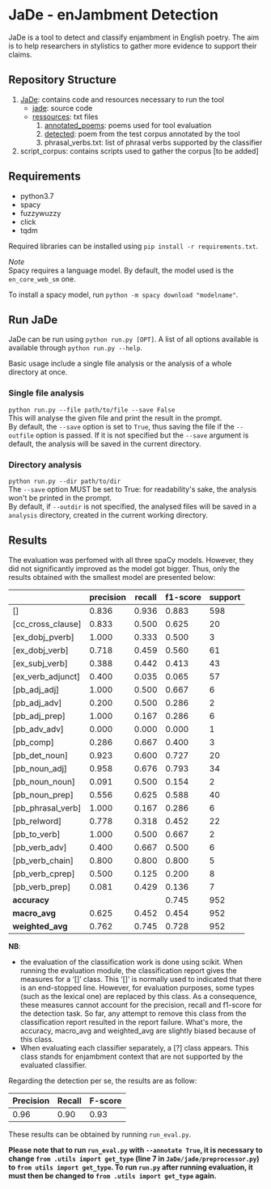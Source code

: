 # JaDe - enJambment Detection

JaDe is a tool to detect and classify enjambment in English poetry.
The aim is to help researchers in stylistics to gather more evidence to support
their claims.

## Repository Structure

1. [JaDe](https://github.com/MongetE/JaDe/tree/master/JaDe): contains code and
resources necessary to run the tool
    - [jade](https://github.com/MongetE/JaDe/tree/master/JaDe/jade): source code
    - [ressources](https://github.com/MongetE/JaDe/tree/master/JaDe/resources/): txt files
        1. [annotated_poems](https://github.com/MongetE/JaDe/tree/master/JaDe/resources/annotated_poems):
        poems used for tool evaluation
        2. [detected](https://github.com/MongetE/JaDe/tree/master/JaDe/resources/detected):
        poem from the test corpus annotated by the tool
        3. phrasal_verbs.txt: list of phrasal verbs supported by the classifier
2. script_corpus: contains scripts used to gather the corpus [to be added]

## Requirements

- python3.7
- spacy
- fuzzywuzzy
- click
- tqdm

Required libraries can be installed using `pip install -r requirements.txt`.

*Note*  
Spacy requires a language model. By default, the model used is  the
`en_core_web_sm` one.

To install a spacy model, run `python -m spacy download "modelname"`.

## Run JaDe

JaDe can be run using `python run.py [OPT]`. A list of all options available is
available through `python run.py --help`.

Basic usage include a single file analysis or the analysis of a whole directory
at once.  

### Single file analysis

`python run.py --file path/to/file --save False`  
This will analyse the given file and print the result in the prompt.  
By default, the `--save` option is set to `True`, thus saving the file if the
`--outfile` option is passed.
If it is not specified but the `--save` argument is default, the analysis will
be saved in the current directory.

### Directory analysis

`python run.py --dir path/to/dir`  
The `--save` option MUST be set to True: for readability's sake, the analysis
won't be printed in the prompt.  
By default, if `--outdir` is not specified, the analysed files will be saved in
a `analysis` directory, created in the current working directory.

## Results

The evaluation was perfomed with all three spaCy models. However, they did not
significantly improved as the model got bigger. Thus, only the results obtained
with the smallest model are presented below:

|                   | precision | recall | f1-score | support |
|-------------------|-----------|--------|----------|---------|
| []                | 0.836     | 0.936  | 0.883    | 598     |
| [cc_cross_clause] | 0.833     | 0.500  | 0.625    | 20      |
| [ex_dobj_pverb]   | 1.000     | 0.333  | 0.500    | 3       |
| [ex_dobj_verb]    | 0.718     | 0.459  | 0.560    | 61      |
| [ex_subj_verb]    | 0.388     | 0.442  | 0.413    | 43      |
| [ex_verb_adjunct] | 0.400     | 0.035  | 0.065    | 57      |
| [pb_adj_adj]      | 1.000     | 0.500  | 0.667    | 6       |
| [pb_adj_adv]      | 0.200     | 0.500  | 0.286    | 2       |
| [pb_adj_prep]     | 1.000     | 0.167  | 0.286    | 6       |
| [pb_adv_adv]      | 0.000     | 0.000  | 0.000    | 1       |
| [pb_comp]         | 0.286     | 0.667  | 0.400    | 3       |
| [pb_det_noun]     | 0.923     | 0.600  | 0.727    | 20      |
| [pb_noun_adj]     | 0.958     | 0.676  | 0.793    | 34      |
| [pb_noun_noun]    | 0.091     | 0.500  | 0.154    | 2       |
| [pb_noun_prep]    | 0.556     | 0.625  | 0.588    | 40      |
| [pb_phrasal_verb] | 1.000     | 0.167  | 0.286    | 6       |
| [pb_relword]      | 0.778     | 0.318  | 0.452    | 22      |
| [pb_to_verb]      | 1.000     | 0.500  | 0.667    | 2       |
| [pb_verb_adv]     | 0.400     | 0.667  | 0.500    | 6       |
| [pb_verb_chain]   | 0.800     | 0.800  | 0.800    | 5       |
| [pb_verb_cprep]   | 0.500     | 0.125  | 0.200    | 8       |
| [pb_verb_prep]    | 0.081     | 0.429  | 0.136    | 7       |
| **accuracy**      |           |        | 0.745    | 952     |
| **macro_avg**     | 0.625     | 0.452  | 0.454    | 952     |
| **weighted_avg**  | 0.762     | 0.745  | 0.728    | 952     |

**NB**:

- the evaluation of the classification work is done using scikit. When
running the evaluation module, the classification report gives the measures for
a ‘[]’ class. This ‘[]’ is normally used to indicated that there is an
end-stopped line. However, for evaluation purposes, some types (such as the
lexical one) are replaced by this class. As a consequence, these measures cannot
account for the precision, recall and f1-score for the detection task. So far,
any attempt to remove this class from the classification report resulted in the
report failure. What's more, the accuracy, macro_avg and weighted_avg are
slightly biased because of this class.
- When evaluating each classifier separately, a [?] class appears. This class
stands for enjambment context that are not supported by the evaluated classifier.


Regarding the detection per se, the results are as follow:

| Precision | Recall | F-score |
|-----------|--------|---------|
| 0.96      | 0.90   | 0.93    |

These results can be obtained by running `run_eval.py`.

**Please note that to run `run_eval.py` with `--annotate True`, it is necessary
to change `from .utils import get_type` (line 7 in `JaDe/jade/preprocessor.py`)
to `from utils import get_type`.
To run `run.py` after running evaluation, it must then be changed to
`from .utils import get_type` again.**
